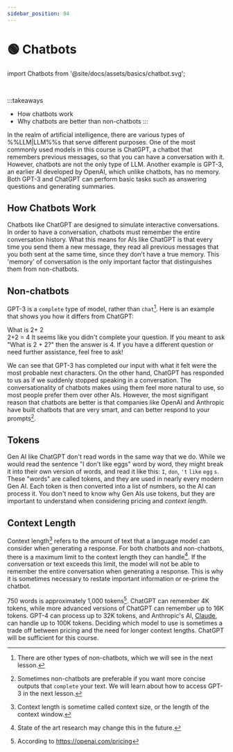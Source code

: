 ```yaml
---
sidebar_position: 94
---
```


# 🟢 Chatbots


import Chatbots from '@site/docs/assets/basics/chatbot.svg';

<div style={{textAlign: 'center'}}>
  <Chatbots style={{width:"100%",height:"300px",verticalAlign:"top"}}/>
</div>
<br/>

:::takeaways
- How chatbots work
- Why chatbots are better than non-chatbots
:::

In the realm of artificial intelligence, there are various types of %%LLM|LLM%%s that serve different purposes. One of the most commonly used models in this course is ChatGPT, a chatbot that remembers previous messages, so that you can have a conversation with it. However, chatbots are not the only type of LLM. Another example is GPT-3, an earlier AI developed by OpenAI, which unlike chatbots, has no memory. Both GPT-3 and ChatGPT can perform basic tasks such as answering questions and generating summaries.

## How Chatbots Work

Chatbots like ChatGPT are designed to simulate interactive conversations. In order to have a conversation, chatbots must remember the entire conversation history. What this means for AIs like ChatGPT is that every time you send them a new message, they read all previous messages that you both sent at the same time, since they don't have a true memory. This 'memory' of conversation is the only important factor that distinguishes them from non-chatbots.

## Non-chatbots

GPT-3 is a `complete` type of model, rather than `chat`[^a]. Here is an example that shows you how it differs from ChatGPT:

<AIInput>
What is 2+
</AIInput>

<AIOutput title="GPT-3 output">
2
<br/>
2+2 = 4
</AIOutput>

<AIOutput title="ChatGPT output">
It seems like you didn't complete your question. If you meant to ask "What is 2 + 2?" then the answer is 4. If you have a different question or need further assistance, feel free to ask!
</AIOutput>

We can see that GPT-3 has completed our input with what it felt were the most probable next characters. On the other hand, ChatGPT has responded to us as if we suddenly stopped speaking in a conversation. The conversationality of chatbots makes using them feel more natural to use, so most people prefer them over other AIs. However, the most signifigant reason that chatbots are better is that companies like OpenAI and Anthropic have built chatbots that are very smart, and can better respond to your prompts[^b]. 

## Tokens

Gen AI like ChatGPT don't read words in the same way that we do. While we would read the sentence "I don't like eggs" word by word, they might break it into their own version of words, and read it like this: `I`, `don`, `'t` `like` `egg` `s`. These "words" are called tokens, and they are used in nearly every modern Gen AI. Each token is then converted into a list of numbers, so the AI can process it. You don't need to know why Gen AIs use tokens, but they are important to understand when considering pricing and *context length*.

## Context Length

Context length[^l] refers to the amount of text that a language model can consider when generating a response. For both chatbots and non-chatbots, there is a maximum limit to the context length they can handle[^c]. If the conversation or text exceeds this limit, the model will not be able to remember the entire conversation when generating a response. This is why it is sometimes necessary to restate important information or re-prime the chatbot.


750 words is approximately 1,000 tokens[^d]. ChatGPT can remember 4K tokens, while more advanced versions of ChatGPT can remember up to 16K tokens. GPT-4 can process up to 32K tokens, and Anthropic's AI, [Claude](https://www.anthropic.com/index/100k-context-windows), can handle up to 100K tokens. Deciding which model to use is sometimes a trade off between pricing and the need for longer context lengths. ChatGPT will be sufficient for this course.

[^a]: There are other types of non-chatbots, which we will see in the next lesson.
[^b]: Sometimes non-chatbots are preferable if you want more concise outputs that `complete` your text. We will learn about how to access GPT-3 in the next lesson.
[^c]: State of the art research may change this in the future.
[^d]: According to https://openai.com/pricing
[^l]: Context length is sometime called context size, or the length of the context window.
